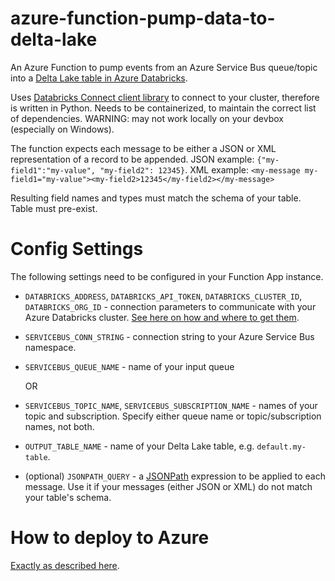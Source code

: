 # azure-function-pump-data-to-delta-lake

An Azure Function to pump events from an Azure Service Bus queue/topic into a [Delta Lake table in Azure Databricks](https://learn.microsoft.com/en-us/azure/databricks/delta/).

Uses [Databricks Connect client library](https://docs.databricks.com/dev-tools/databricks-connect.html#step-1-install-the-client) to connect to your cluster, therefore is written in Python. Needs to be containerized, to maintain the correct list of dependencies.
WARNING: may not work locally on your devbox (especially on Windows).

The function expects each message to be either a JSON or XML representation of a record to be appended.
JSON example: `{"my-field1":"my-value", "my-field2": 12345}`. 
XML example: `<my-message my-field1="my-value"><my-field2>12345</my-field2></my-message>`

Resulting field names and types must match the schema of your table. Table must pre-exist.

# Config Settings

The following settings need to be configured in your Function App instance.

* `DATABRICKS_ADDRESS`, `DATABRICKS_API_TOKEN`, `DATABRICKS_CLUSTER_ID`, `DATABRICKS_ORG_ID` - connection parameters to communicate with your Azure Databricks cluster. [See here on how and where to get them](https://docs.databricks.com/dev-tools/databricks-connect.html#step-2-configure-connection-properties).

* `SERVICEBUS_CONN_STRING` - connection string to your Azure Service Bus namespace.
* `SERVICEBUS_QUEUE_NAME` - name of your input queue
  
  OR
  
* `SERVICEBUS_TOPIC_NAME`, `SERVICEBUS_SUBSCRIPTION_NAME` - names of your topic and subscription. Specify either queue name or topic/subscription names, not both.
* `OUTPUT_TABLE_NAME` - name of your Delta Lake table, e.g. `default.my-table`.

* (optional) `JSONPATH_QUERY` - a [JSONPath](https://github.com/dchester/jsonpath#jsonpath-syntax) expression to be applied to each message. Use it if your messages (either JSON or XML) do not match your table's schema.

# How to deploy to Azure

[Exactly as described here](https://learn.microsoft.com/en-us/azure/azure-functions/functions-create-function-linux-custom-image?tabs=in-process%2Cbash%2Cazure-cli&pivots=programming-language-python#create-and-configure-a-function-app-on-azure-with-the-image).
